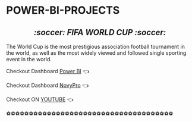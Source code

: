 # POWER-BI-PROJECTS

<h2 align="center"><i>  :soccer: FIFA WORLD CUP :soccer:</i></h3>

The World Cup is the most prestigious association football tournament in the world, as well as the most widely viewed and followed single sporting event in the world.

 Checkout Dashboard [Power BI](https://app.powerbi.com/view?r=eyJrIjoiNjQyZTJjOWQtMmFlNy00ZWZmLWIzZTktMDJhYjQwZGU4ZGU2IiwidCI6ImVkMjk2ZTI0LWEyNDUtNGJiNS04NWRlLTRiNDRiZWVlZTA3NiJ9&pageName=ReportSection)  :point_left:
 
 Checkout Dashboard [NovyPro](https://www.novypro.com/project/fifa-world-cup) :point_left:
 
  Checkout ON [YOUTUBE](https://youtu.be/wAM57BS9h20) :point_left:
  
  :soccer::soccer::soccer::soccer::soccer::soccer::soccer::soccer::soccer::soccer::soccer::soccer::soccer::soccer::soccer::soccer::soccer::soccer::soccer::soccer::soccer::soccer::soccer::soccer::soccer::soccer::soccer::soccer::soccer::soccer::soccer::soccer::soccer::soccer::soccer::soccer::soccer:
